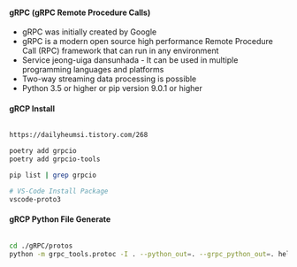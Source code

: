 
#### gRPC (gRPC Remote Procedure Calls)
- gRPC was initially created by Google
- gRPC is a modern open source high performance Remote Procedure Call (RPC) framework that can run in any environment
- Service jeong-uiga dansunhada
​- It can be used in multiple programming languages and platforms
- Two-way streaming data processing is possible
- Python 3.5 or higher or pip version 9.0.1 or higher

#### gRCP Install
```bash

https://dailyheumsi.tistory.com/268

poetry add grpcio
poetry add grpcio-tools

pip list | grep grpcio

# VS-Code Install Package
vscode-proto3
```


#### gRCP Python File Generate
```bash

cd ./gRPC/protos
python -m grpc_tools.protoc -I . --python_out=. --grpc_python_out=. helloworld.proto
```
